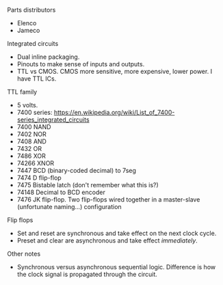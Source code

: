 Parts distributors 
- Elenco
- Jameco

Integrated circuits
- Dual inline packaging.
- Pinouts to make sense of inputs and outputs.
- TTL vs CMOS. CMOS more sensitive, more expensive, lower power. I have TTL ICs.

TTL family
- 5 volts.
- 7400 series: https://en.wikipedia.org/wiki/List_of_7400-series_integrated_circuits
- 7400 NAND
- 7402 NOR
- 7408 AND
- 7432 OR
- 7486 XOR
- 74266 XNOR
- 7447 BCD (binary-coded decimal) to 7seg
- 7474 D flip-flop
- 7475 Bistable latch (don't remember what this is?)
- 74148 Decimal to BCD encoder
- 7476 JK flip-flop. Two flip-flops wired together in a master-slave (unfortunate naming...) configuration

Flip flops
- Set and reset are synchronous and take effect on the next clock cycle.
- Preset and clear are asynchronous and take effect _immediately_.

Other notes
- Synchronous versus asynchronous sequential logic. Difference is how the clock signal is propagated through the circuit.
